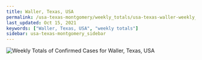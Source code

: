 ```yaml
---
title: Waller, Texas, USA
permalink: /usa-texas-montgomery/weekly_totals/usa-texas-waller-weekly_totals.html
last_updated: Oct 15, 2021
keywords: ["Waller, Texas, USA", "weekly totals"]
sidebar: usa-texas-montgomery_sidebar
---
```


![Weekly Totals of Confirmed Cases for Waller, Texas, USA](/covid_tracker/images/graphs/usa-texas-waller-weekly_totals_graph.png)
